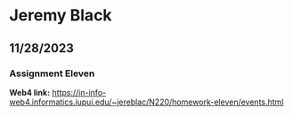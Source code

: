 # Jeremy Black

## 11/28/2023

### Assignment Eleven

**Web4 link:** https://in-info-web4.informatics.iupui.edu/~jereblac/N220/homework-eleven/events.html
